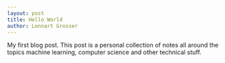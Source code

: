 ```yaml
---
layout: post
title: Hello World
author: Lennart Grosser
---
```


My first blog post. This post is a personal collection of notes all around the topics machine learning, computer science and other technical stuff.
